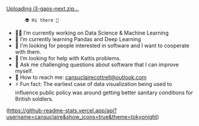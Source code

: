  [Uploading i3-gaps-next.zip…]()
 

 
           👽 Hi there 👋

- 👩‍💻 I’m currently working on Data Science & Machine Learning
- 🧠 I’m currently learning Pandas and Deep Learning
- 👻 I'm looking for people interested in software and I want to cooperate with them.
- 💩 I’m looking for help with Kattis problems.
- 👀 Ask me challenging questions about software that I can improve myself.
- 👾 How to reach me: cansuclairecottrell@outlook.com
- ⚡ Fun fact: The earliest case of data visualization being used to influence public policy was around getting better sanitary conditions for British soldiers.



(https://github-readme-stats.vercel.app/api?username=cansuclaire&show_icons=true&theme=tokyonight)


